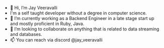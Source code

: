- 👋 Hi, I’m Jay Veeravalli
- I'm a self taught developer without a degree in computer science. 
- 🏢 I’m currently working as a Backend Engineer in a late stage start up and mostly proficient in Ruby, Java. 
- 💞️ I’m looking to collaborate on anything that is related to data streaming and databases. 
- 📫 You can reach via discord @jay_veeravalli

<!---
jay-Veeravalli/jay-Veeravalli is a ✨ special ✨ repository because its `README.md` (this file) appears on your GitHub profile.
You can click the Preview link to take a look at your changes.
--->
